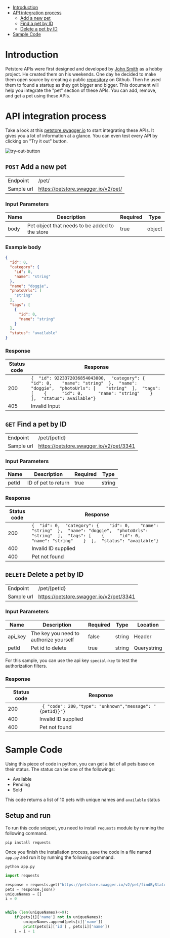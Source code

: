 - [Introduction](#introduction)
- [API integration process](#api-integration-process)
  * [Add a new pet](#post-add-a-new-pet)
  * [Find a pet by ID](#get-find-a-pet-by-id)
  * [Delete a pet by ID](#delete-delete-a-pet-by-id)
- [Sample Code](#sample-code)


# Introduction
 Petstore APIs were first designed and developed by [John Smith](#) as a hobby project. He created them on his weekends. One day he decided to make them open source by creating a public [repository](#) on Github. Then he used them to found a startup as they got bigger and bigger. This document will help you integrate the "pet" section of these APIs.
You can add, remove, and get a pet using these APIs.

# API integration process
Take a look at this [petstore.swagger.io](https://petstore.swagger.io) to start integrating these APIs. It gives you a lot of information at a glance. You can even test every API by clicking on "Try it out" button.

![try-out-button](https://user-images.githubusercontent.com/10261553/177050926-ae66f09c-5265-4aa1-bf7c-3e2c9b3fc46e.png)


## ```POST``` Add a new pet
|||
|-----|-----|
|Endpoint| /pet/|
|Sample url|https://petstore.swagger.io/v2/pet/|

### Input Parameters
|Name|Description|Required|Type|
|---|---|---|---|
|body|Pet object that needs to be added to the store|true|object|

### Example body 
```json
{
  "id": 0,
  "category": {
    "id": 0,
    "name": "string"
  },
  "name": "doggie",
  "photoUrls": [
    "string"
  ],
  "tags": [
    {
      "id": 0,
      "name": "string"
    }
  ],
  "status": "available"
}
```

### Response
|Status code|Response|
|---|---|
|200|``` {  "id": 9223372036854043000,  "category": {    "id": 0,    "name": "string"  },  "name": "doggie",  "photoUrls": [    "string"  ],  "tags": [    {      "id": 0,      "name": "string"    }  ],  "status": available"} ```
|405|Invalid Input|

## ```GET``` Find a pet by ID
|||
|-----|-----|
|Endpoint| /pet/{petId}|
|Sample url|https://petstore.swagger.io/v2/pet/3341|

### Input Parameters
|Name|Description|Required|Type|
|---|---|---|---|
|petId|ID of pet to return|true|string|


### Response
|Status code|Response|
|---|---|
|200|``` {  "id": 0,  "category": {    "id": 0,    "name": "string"  },  "name": "doggie",  "photoUrls":     "string"  ],  "tags": [    {      "id": 0,      "name": "string"    }  ],  "status": "available"} ```
|400|	Invalid ID supplied|
|400|	Pet not found|



## ```DELETE``` Delete a pet by ID
|||
|-----|-----|
|Endpoint| /pet/{petId}|
|Sample url|https://petstore.swagger.io/v2/pet/3341|

### Input Parameters
|Name|Description|Required|Type|Location|
|---|---|---|---|---|
|api_key|The key you need to authorize yourself|false|string|Header|
|petId|Pet id to delete|true|string|Querystring|

For this sample, you can use the api key ```special-key``` to test the authorization filters.


### Response
|Status code|Response|
|---|---|
|200|``` { "code": 200,"type": "unknown","message": "{petId}}"}```
|400|	Invalid ID supplied|
|400|	Pet not found|



# Sample Code
Using this piece of code in python, you can get a list of all pets base on their status. 
The status can be one of the followings:
- Available
- Pending
- Sold

This code returns a list of 10 pets with unique names and ```available``` status

## Setup and run
To run this code snippet, you need to install ```requests``` module by running the following command.
``` 
pip install requests 
``` 

Once you finish the installation process, save the code in a file named ```app.py``` and run it by running the following command.
``` 
python app.py 
```

```python
import requests

response = requests.get("https://petstore.swagger.io/v2/pet/findByStatus?status=available")
pets = response.json()
uniqueNames = []
i = 0


while (len(uniqueNames)<=9):
    if(pets[i]['name'] not in uniqueNames):
        uniqueNames.append(pets[i]['name'])
        print(pets[i]['id'] , pets[i]['name'])
    i = i + 1    
```